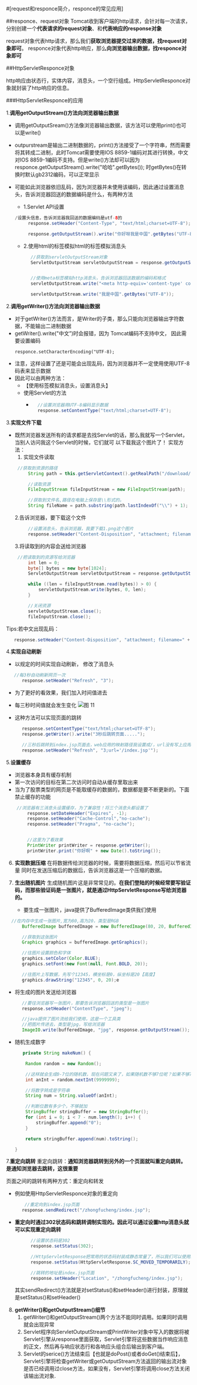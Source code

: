 #[request和responce简介，responce的常见应用]


##responce、request对象
Tomcat收到客户端的http请求，会针对每一次请求，分别创建一个**代表请求的request对象**、和**代表响应的response对象**


request对象代表http请求，那么我们**获取浏览器提交过来的数据，找request对象即可**。
responce对象代表http响应，那么**向浏览器输出数据，找responce对象即可**


##HttpServletResponce对象

http响应由状态行，实体内容，消息头，一个空行组成。HttpServletResponce对象就封装了http响应的信息。


###HttpServletResponce的应用

1.**调用getOutputStream()方法向浏览器输出数据**
* 调用getOutputSream()方法像浏览器输出数据，该方法可以使用print()也可以是write()

* outpurstream是输出二进制数据的，print()方法接受了一个字符串，然而需要将其转成二进制，此时Tomcat需要使用IOS 8859-1编码对其进行转换，中文 对IOS 8859-1编码不支持。但是write()方法却可以因为 responce.getOutputStream().write("哈哈".getBytes());  时getBytes()在转换时默认gb2312编码，可以正常显示
* 可能如此浏览器依旧乱码，因为浏览器并未使用该编码，因此通过设置消息头，告诉浏览器回送的数据编码是什么，有两种方法
  * 1.Servlet API设置
   ```JAVA
  /设置头信息，告诉浏览器我回送的数据编码是utf-8的
        response.setHeader("Content-Type", "text/html;charset=UTF-8");

        response.getOutputStream().write("你好呀我是中国".getBytes("UTF-8"));
   ```
   * 2.使用html的标签模拟html的标签模拟消息头
  ```JAVA
        //获取到servletOutputStream对象
        ServletOutputStream servletOutputStream = response.getOutputStream();


        //使用meta标签模拟http消息头，告诉浏览器回送数据的编码和格式
        servletOutputStream.write("<meta http-equiv='content-type' content='text/html;charset=UTF-8'>".getBytes());

        servletOutputStream.write("我是中国".getBytes("UTF-8"));
  ```



2.**调用getWriter()方法向浏览器输出数据**
* 对于getWriter()方法而言，是Writer的子类，那么只能向浏览器输出字符数据，不能输出二进制数据
* getWriter().write("中文”)时会报错，因为 Tomcat编码不支持中文， 因此需要设置编码
  ```
  responce.setCharacterEncoding("UTF-8);
  ```
* 注意，这样设置了还是可能会出现乱码，因为浏览器并不一定使用使用UTF-8码表来显示数据
* 因此可以由两种方法：
  * 【使用标签模拟消息头，设置消息头】
  * 使用Servlet的方法
    * ```JAVA
        //设置浏览器用UTF-8编码显示数据
        response.setContentType("text/html;charset=UTF-8");
        ```


3.**实现文件下载**
* 既然浏览器发送所有的请求都是去找Servlet的话，那么我就写一个Servlet，当别人访问我这个Servlet的时候，它们就可
以下载我这个图片了！
    实现方法：
    1. 实现文件读取
   ```JAVA
    //获取到资源的路径
        String path = this.getServletContext().getRealPath("/download/1.png");

        //读取资源
        FileInputStream fileInputStream = new FileInputStream(path);

        //获取到文件名,路径在电脑上保存是\\形式的。
        String fileName = path.substring(path.lastIndexOf("\\") + 1); 
  ```
   2.告诉浏览器，要下载这个文件
   ```JAVA
        //设置消息头，告诉浏览器，我要下载1.png这个图片
        response.setHeader("Content-Disposition", "attachment; filename="+fileName);
   ```
   3.将读取到的内容会送给浏览器
   ```JAVA
    //把读取到的资源写给浏览器
        int len = 0;
        byte[] bytes = new byte[1024];
        ServletOutputStream servletOutputStream = response.getOutputStream();

        while ((len = fileInputStream.read(bytes)) > 0) {
            servletOutputStream.write(bytes, 0, len);
        }

        //关闭资源
        servletOutputStream.close();
        fileInputStream.close();
   ```

 Tips:若中文出现乱码：
 ```JAVA
    response.setHeader("Content-Disposition", "attachment; filename=" + URLEncoder.encode(fileName, "UTF-8"));
 ```


 4.**实现自动刷新**
 * 以规定的时间实现自动刷新， 修改了消息头
  ```JAVA
     //每3秒自动刷新网页一次
        response.setHeader("Refresh", "3");
  ```
 *  为了更好的看效果，我们加入时间值进去

 * 每三秒时间值就会发生变化
  ![图 11](../../images/d4b2b4048ef1016823394058aab7200ec640f99b9c04fab7ad5e09d3721278c0.png)  

  * 这种方法可以实现页面的跳转
  ```JAVA
        response.setContentType("text/html;charset=UTF-8");
        response.getWriter().write("3秒后跳转页面.....");

        //三秒后跳转到index.jsp页面去，web应用的映射路径我设置成/，url没有写上应用名
        response.setHeader("Refresh", "3;url='/index.jsp'");

  ```


5.**设置缓存**
* 浏览器本身具有缓存机制
* 第一次访问的目标在第二次访问时自动从缓存里取出来
* 当为了股票类型的网页是不能取缓存的数据的，数据都是要不断更新的。下面禁止缓存的功能

```JAVA
    //浏览器有三消息头设置缓存，为了兼容性！将三个消息头都设置了
        response.setDateHeader("Expires", -1);
        response.setHeader("Cache-Control","no-cache");
        response.setHeader("Pragma", "no-cache");


        //这里为了看效果
        PrintWriter printWriter = response.getWriter();
        printWriter.print("你好啊" + new Date().toString());

```

6. **实现数据压缩**
   在将数据传给浏览器的时候，需要将数据压缩，然后可以节省流量
   同时在发送压缩后的数据后，告诉浏览器这是一个压缩的数据。


7. **生出随机图片**
   生成随机图片这是非常常见的。**在我们登陆的时候经常要写验证码，而那些验证码是一张图片，就是通过HttpServletResponse写给浏览器的。**

   * 要生成一张图片，java提供了BufferedImage类供我们使用
  ```JAVA
    //在内存中生成一张图片,宽为80,高为20，类型是RGB
        BufferedImage bufferedImage = new BufferedImage(80, 20, BufferedImage.TYPE_INT_RGB);

        //获取到这张图片
        Graphics graphics = bufferedImage.getGraphics();

        //往图片设置颜色和字体
        graphics.setColor(Color.BLUE);
        graphics.setFont(new Font(null, Font.BOLD, 20));

        //往图片上写数据，先写个12345，横坐标是0，纵坐标是20【高度】
        graphics.drawString("12345", 0, 20);e
  ```

  * 将生成的图片发送给浏览器
  ```JAVA
        //要往浏览器写一张图片，那要告诉浏览器回送的类型是一张图片
        response.setHeader("ContentType", "jpeg");

        //java提供了图片流给我们使用，这是一个工具类
        //把图片传进去，类型是jpg，写给浏览器
        ImageIO.write(bufferedImage, "jpg", response.getOutputStream());

  ```

  * 随机生成数字
    ```JAVA
       private String makeNum() {

        Random random = new Random();

        //这样就会生成0-7位的随机数，现在问题又来了，如果随机数不够7位呢？如果不够7位，我们加到7位就行了
        int anInt = random.nextInt(9999999);

        //将数字转成是字符串
        String num = String.valueOf(anInt);

        //判断位数有多少个，不够就加
        StringBuffer stringBuffer = new StringBuffer();
        for (int i = 0; i < 7 - num.length(); i++) {
            stringBuffer.append("0");
        }

        return stringBuffer.append(num).toString();

    } 
    ```


7.**重定向跳转**
 重定向跳转：**通知浏览器跳转到另外的一个页面就叫重定向跳转。是通知浏览器去跳转，这很重要**

 页面之间的跳转有两种方式：重定向和转发

 * 例如使用HttpServletResponce对象的重定向
  ```JAVA
         //重定向到index.jsp页面
        response.sendRedirect("/zhongfucheng/index.jsp");
  ```

* **重定向时通过302状态码和跳转调制实现的。因此可以通过设置http消息头就可以实现重定向跳转**
  ```JAVA
        //设置状态码是302
        response.setStatus(302);

        //HttpServletResponse把常用的状态码封装成静态常量了，所以我们可以使用SC_MOVED_TEMPORARILY代表着302
        response.setStatus(HttpServletResponse.SC_MOVED_TEMPORARILY);

        //跳转的地址是index.jsp页面
        response.setHeader("Location", "/zhongfucheng/index.jsp");

  ```
  其实sendRedirect()方法就是对setStatus()和setHeader()进行封装，原理就是setStatus()和setHeader()

8. **getWriter()和getOutputStream()细节**
   1. getWriter()和getOutputStream()两个方法不能同时调用。如果同时调用就会出现异常
   2. Servlet程序向ServletOutputStream或PrintWriter对象中写入的数据将被Servlet引擎从response里面获取，Servlet引擎将这些数据当作响应消息的正文，然后再与响应状态行和各响应头组合后输出到客户端。
   3. Servlet的serice()方法结束后【也就是doPost()或者doGet()结束后】，Servlet引擎将检查getWriter或getOutputStream方法返回的输出流对象是否已经调用过close方法，如果没有，Servlet引擎将调用close方法关闭该输出流对象.
   